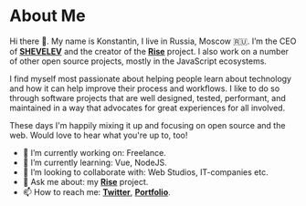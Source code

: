 # About Me

Hi there 👋. My name is Konstantin, I live in Russia, Moscow 🇷🇺. I’m the CEO of [**SHEVELEV**](https://shevelev.agency) and the creator of the [**Rise**](https://github.com/wotkad/rise) project. I also work on a number of other open source projects, mostly in the JavaScript ecosystems.

I find myself most passionate about helping people learn about technology and how it can help improve their process and workflows. I like to do so through software projects that are well designed, tested, performant, and maintained in a way that advocates for great experiences for all involved.

These days I'm happily mixing it up and focusing on open source and the web. Would love to hear what you're up to, too!

- 🔭 I’m currently working on: Freelance.
- 🌱 I’m currently learning: Vue, NodeJS.
- 👯 I’m looking to collaborate with: Web Studios, IT-companies etc.
- 💬 Ask me about: my [**Rise**](https://github.com/wotkad/rise) project.
- 📫 How to reach me: [**Twitter**](https://twitter.com/wotkad), [**Portfolio**](https://www.wotkad.ru).
